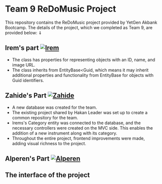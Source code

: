 # Team 9 ReDoMusic Project
This repository contains the ReDoMusic project provided by YetGen Akbank Bootcamp. 
The details of the project, which we completed as Team 9, are provided below: ⇓

## Irem's part [![Irem](https://img.shields.io/badge/Irem-181717?style=for-the-badge&logo=github&logoColor=white)](https://github.com/iremdemir70)
- The class has properties for representing objects with an ID, name, and image URL.
- The class inherits from EntityBase<Guid, which means it may inherit additional properties and functionality from EntityBase for objects with Guid identifiers.

## Zahide's Part [![Zahide](https://img.shields.io/badge/Zahide-181717?style=for-the-badge&logo=github&logoColor=white)](https://github.com/zahidedusgun)
- A new database was created for the team.
- The existing project shared by Hakan Leader was set up to create a common repository for the team.
- Irems's Category entity was connected to the database, and the necessary controllers were created on the MVC side. This enables the addition of a new instrument along with its category.
- Throughout the entire project, frontend improvements were made, adding visual richness to the project.

## Alperen's Part  [![Alperen](https://img.shields.io/badge/Alperen-181717?style=for-the-badge&logo=github&logoColor=white)](https://github.com/alofdean)







## The interface of the project





